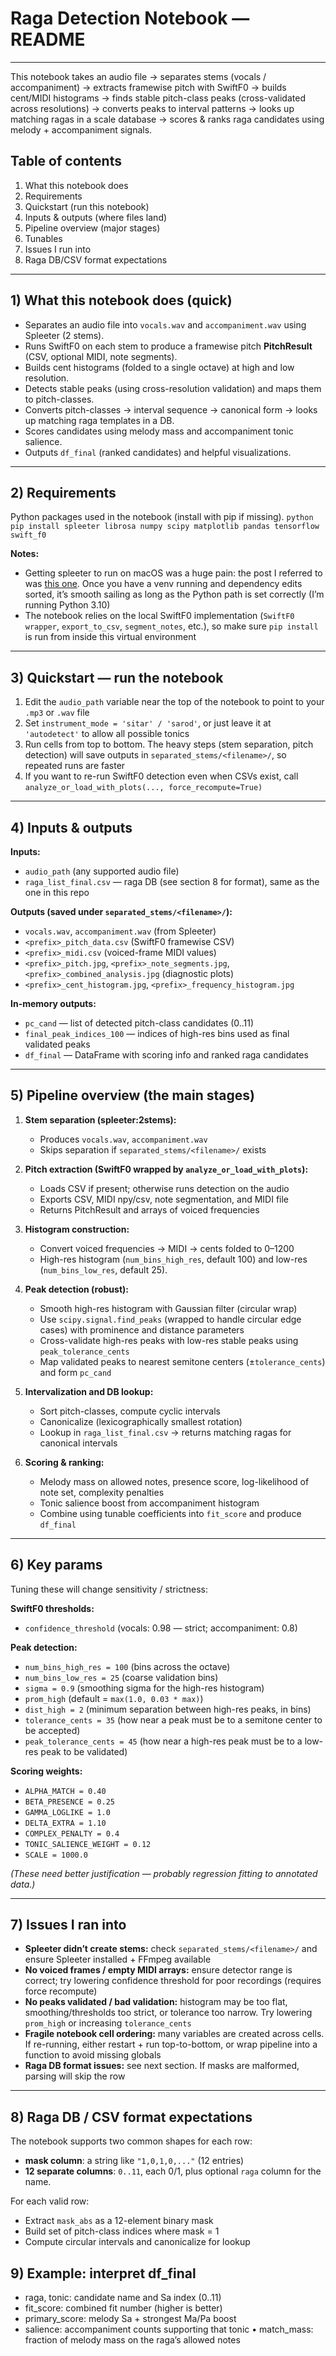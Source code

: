 # Raga Detection Notebook — README
---
This notebook takes an audio file → separates stems (vocals / accompaniment) → extracts framewise pitch with SwiftF0 → builds cent/MIDI histograms → finds stable pitch-class peaks (cross-validated across resolutions) → converts peaks to interval patterns → looks up matching ragas in a scale database → scores & ranks raga candidates using melody + accompaniment signals.  


## Table of contents
1. What this notebook does  
2. Requirements  
3. Quickstart (run this notebook)  
4. Inputs & outputs (where files land)  
5. Pipeline overview (major stages)  
6. Tunables  
7. Issues I run into  
8. Raga DB/CSV format expectations  

---

## 1) What this notebook does (quick)
- Separates an audio file into `vocals.wav` and `accompaniment.wav` using Spleeter (2 stems).  
- Runs SwiftF0 on each stem to produce a framewise pitch **PitchResult** (CSV, optional MIDI, note segments).  
- Builds cent histograms (folded to a single octave) at high and low resolution.  
- Detects stable peaks (using cross-resolution validation) and maps them to pitch-classes.  
- Converts pitch-classes → interval sequence → canonical form → looks up matching raga templates in a DB.  
- Scores candidates using melody mass and accompaniment tonic salience.  
- Outputs `df_final` (ranked candidates) and helpful visualizations.  

---

## 2) Requirements
Python packages used in the notebook (install with pip if missing).   ```python pip install spleeter librosa numpy scipy matplotlib pandas tensorflow swift_f0 ```

**Notes:**  
- Getting spleeter to run on macOS was a huge pain: the post I referred to was [this one](https://github.com/deezer/spleeter/issues/696). Once you have a venv running and dependency edits sorted, it’s smooth sailing as long as the Python path is set correctly (I’m running Python 3.10)  
- The notebook relies on the local SwiftF0 implementation (`SwiftF0 wrapper`, `export_to_csv`, `segment_notes`, etc.), so make sure `pip install` is run from inside this virtual environment

---

## 3) Quickstart — run the notebook
1. Edit the `audio_path` variable near the top of the notebook to point to your `.mp3` or `.wav` file  
2. Set `instrument_mode = 'sitar' / 'sarod'`, or just leave it at `'autodetect'` to allow all possible tonics  
3. Run cells from top to bottom. The heavy steps (stem separation, pitch detection) will save outputs in `separated_stems/<filename>/`, so repeated runs are faster 
4. If you want to re-run SwiftF0 detection even when CSVs exist, call `analyze_or_load_with_plots(..., force_recompute=True)`  

---

## 4) Inputs & outputs
**Inputs:**  
- `audio_path` (any supported audio file)  
- `raga_list_final.csv` — raga DB (see section 8 for format), same as the one in this repo  

**Outputs (saved under `separated_stems/<filename>/`):**  
- `vocals.wav`, `accompaniment.wav` (from Spleeter)  
- `<prefix>_pitch_data.csv` (SwiftF0 framewise CSV)  
- `<prefix>_midi.csv` (voiced-frame MIDI values)  
- `<prefix>_pitch.jpg`, `<prefix>_note_segments.jpg`, `<prefix>_combined_analysis.jpg` (diagnostic plots)  
- `<prefix>_cent_histogram.jpg`, `<prefix>_frequency_histogram.jpg`  

**In-memory outputs:**  
- `pc_cand` — list of detected pitch-class candidates (0..11)  
- `final_peak_indices_100` — indices of high-res bins used as final validated peaks  
- `df_final` — DataFrame with scoring info and ranked raga candidates  

---

## 5) Pipeline overview (the main stages)

1. **Stem separation (spleeter:2stems):**  
   - Produces `vocals.wav`, `accompaniment.wav`  
   - Skips separation if `separated_stems/<filename>/` exists  

2. **Pitch extraction (SwiftF0 wrapped by `analyze_or_load_with_plots`):**  
   - Loads CSV if present; otherwise runs detection on the audio  
   - Exports CSV, MIDI npy/csv, note segmentation, and MIDI file  
   - Returns PitchResult and arrays of voiced frequencies  

3. **Histogram construction:**  
   - Convert voiced frequencies → MIDI → cents folded to 0–1200  
   - High-res histogram (`num_bins_high_res`, default 100) and low-res (`num_bins_low_res`, default 25).  

4. **Peak detection (robust):**  
   - Smooth high-res histogram with Gaussian filter (circular wrap)  
   - Use `scipy.signal.find_peaks` (wrapped to handle circular edge cases) with prominence and distance parameters  
   - Cross-validate high-res peaks with low-res stable peaks using `peak_tolerance_cents`  
   - Map validated peaks to nearest semitone centers (±`tolerance_cents`) and form `pc_cand`  

5. **Intervalization and DB lookup:**  
   - Sort pitch-classes, compute cyclic intervals  
   - Canonicalize (lexicographically smallest rotation)  
   - Lookup in `raga_list_final.csv` → returns matching ragas for canonical intervals  

6. **Scoring & ranking:**  
   - Melody mass on allowed notes, presence score, log-likelihood of note set, complexity penalties  
   - Tonic salience boost from accompaniment histogram  
   - Combine using tunable coefficients into `fit_score` and produce `df_final`  

---

## 6) Key params
Tuning these will change sensitivity / strictness:  

**SwiftF0 thresholds:**  
- `confidence_threshold` (vocals: 0.98 — strict; accompaniment: 0.8)  

**Peak detection:**  
- `num_bins_high_res = 100` (bins across the octave)  
- `num_bins_low_res = 25` (coarse validation bins)  
- `sigma = 0.9` (smoothing sigma for the high-res histogram)  
- `prom_high` (default = `max(1.0, 0.03 * max)`)  
- `dist_high = 2` (minimum separation between high-res peaks, in bins)  
- `tolerance_cents = 35` (how near a peak must be to a semitone center to be accepted)  
- `peak_tolerance_cents = 45` (how near a high-res peak must be to a low-res peak to be validated)  

**Scoring weights:**  
- `ALPHA_MATCH = 0.40`  
- `BETA_PRESENCE = 0.25`  
- `GAMMA_LOGLIKE = 1.0`  
- `DELTA_EXTRA = 1.10`  
- `COMPLEX_PENALTY = 0.4`  
- `TONIC_SALIENCE_WEIGHT = 0.12`  
- `SCALE = 1000.0`  

*(These need better justification — probably regression fitting to annotated data.)*  

---

## 7) Issues I ran into
- **Spleeter didn’t create stems:** check `separated_stems/<filename>/` and ensure Spleeter installed + FFmpeg available  
- **No voiced frames / empty MIDI arrays:** ensure detector range is correct; try lowering confidence threshold for poor recordings (requires force recompute)  
- **No peaks validated / bad validation:** histogram may be too flat, smoothing/thresholds too strict, or tolerance too narrow. Try lowering `prom_high` or increasing `tolerance_cents`  
- **Fragile notebook cell ordering:** many variables are created across cells. If re-running, either restart + run top-to-bottom, or wrap pipeline into a function to avoid missing globals  
- **Raga DB format issues:** see next section. If masks are malformed, parsing will skip the row  

---

## 8) Raga DB / CSV format expectations
The notebook supports two common shapes for each row:  
- **mask column**: a string like `"1,0,1,0,..."` (12 entries)  
- **12 separate columns**: `0..11`, each 0/1, plus optional `raga` column for the name.  

For each valid row:  
- Extract `mask_abs` as a 12-element binary mask  
- Build set of pitch-class indices where mask = 1  
- Compute circular intervals and canonicalize for lookup  

## 9) Example: interpret df_final
* raga, tonic: candidate name and Sa index (0..11)
* fit_score: combined fit number (higher is better)
* primary_score: melody Sa + strongest Ma/Pa boost
* salience: accompaniment counts supporting that tonic
	•	match_mass: fraction of melody mass on the raga’s allowed notes


